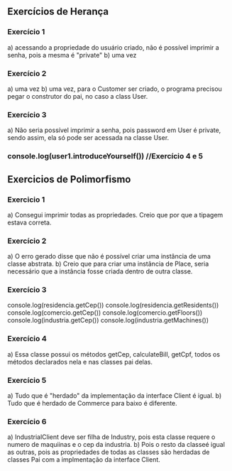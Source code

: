 ## Exercícios de Herança
### Exercício 1 
a) acessando a propriedade do usuário criado, não é possível imprimir a senha, pois a mesma é "private"
b) uma vez

### Exercício 2 
a) uma vez
b) uma vez, para o Customer ser criado, o programa precisou pegar o construtor do pai, no caso a class User.

### Exercício 3 
a) Não seria possível imprimir a senha, pois password em User é private, sendo assim, ela só pode ser acessada na classe User.

### console.log(user1.introduceYourself()) //Exercício 4 e 5

## Exercicios de Polimorfismo
### Exercicio 1 
a) Consegui imprimir todas as propriedades. Creio que por que a tipagem estava correta.

### Exercício 2
a) O erro gerado disse que não é possível criar uma instância de uma classe abstrata.
b) Creio que para criar uma instância de Place, seria necessário que a instância fosse criada dentro de outra classe. 

### Exercício 3
 console.log(residencia.getCep())
 console.log(residencia.getResidents())
 console.log(comercio.getCep())
 console.log(comercio.getFloors())            
 console.log(industria.getCep())
 console.log(industria.getMachines())

### Exercício 4 
a) Essa classe possui os métodos getCep, calculateBill, getCpf, todos os métodos declarados nela e nas classes pai delas.

### Exercício 5
a) Tudo que é "herdado" da implementação da interface Client é igual.
b) Tudo que é herdado de Commerce para baixo é diferente.

### Exercício 6
a) IndustrialClient deve ser filha de Industry, pois esta classe requere o numero de maquiinas e o cep da industria.
b) Pois o resto da classeé igual as outras, pois as propriedades de todas as classes são herdadas de classes Pai com a implmentação da interface Client. 